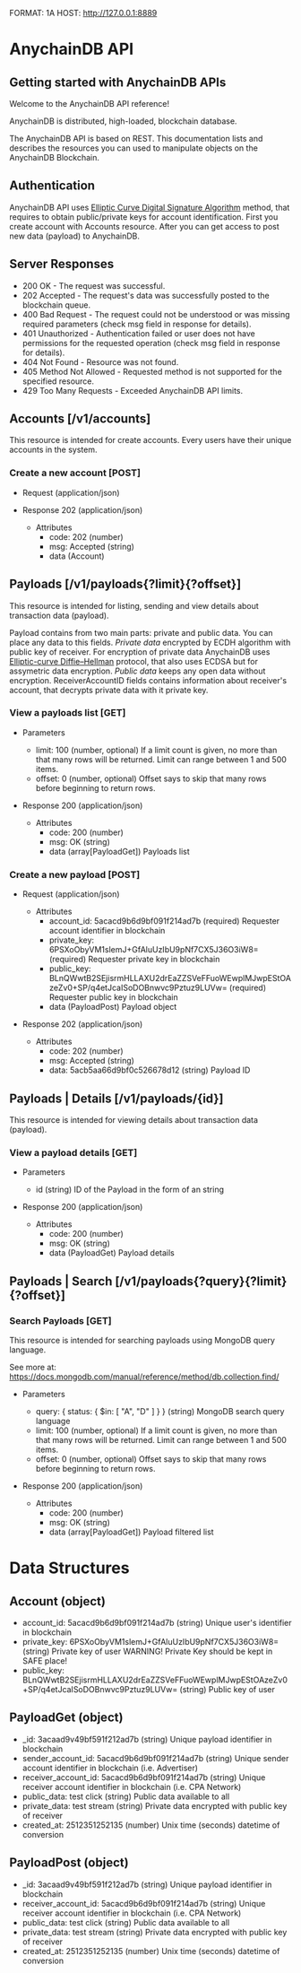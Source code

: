 FORMAT: 1A
HOST: http://127.0.0.1:8889

# AnychainDB API

## Getting started with AnychainDB APIs

Welcome to the AnychainDB API reference! 

AnychainDB is distributed, high-loaded, blockchain database.

The AnychainDB API is based on REST. 
This documentation lists and describes the resources you can used to manipulate objects on the AnychainDB Blockchain. 

## Authentication

AnychainDB API uses [Elliptic Curve Digital Signature Algorithm](https://en.wikipedia.org/wiki/Elliptic_Curve_Digital_Signature_Algorithm) method, 
that requires to obtain public/private keys for account identification.
First you create account with Accounts resource.
After you can get access to post new data (payload) to AnychainDB.

## Server Responses

+ 200 OK - The request was successful.
+ 202 Accepted - The request's data was successfully posted to the blockchain queue.
+ 400 Bad Request - The request could not be understood or was missing required parameters (check msg field in response for details).
+ 401 Unauthorized - Authentication failed or user does not have permissions for the requested operation (check msg field in response for details).
+ 404 Not Found - Resource was not found.
+ 405 Method Not Allowed - Requested method is not supported for the specified resource.
+ 429 Too Many Requests - Exceeded AnychainDB API limits.

## Accounts [/v1/accounts]

This resource is intended for create accounts.
Every users have their unique accounts in the system.

### Create a new account [POST]

+ Request (application/json)
    
+ Response 202 (application/json)
    + Attributes
        + code: 202 (number)
        + msg: Accepted (string)
        + data (Account)

## Payloads [/v1/payloads{?limit}{?offset}]

This resource is intended for listing, sending and view details about transaction data (payload).

Payload contains from two main parts: private and public data. You can place any data to this fields.
*Private data* encrypted by ECDH algorithm with public key of receiver. For encryption of private data AnychainDB uses [Elliptic-curve Diffie–Hellman](https://en.wikipedia.org/wiki/Elliptic-curve_Diffie%E2%80%93Hellman) protocol, that also uses ECDSA but for assymetric data encryption.
*Public data* keeps any open data without encryption.
ReceiverAccountID fields contains information about receiver's account, that decrypts private data with it private key.

### View a payloads list [GET]

+ Parameters
    + limit: 100 (number, optional)
    If a limit count is given, no more than that many rows will be returned. Limit can range between 1 and 500 items.
    + offset: 0 (number, optional)
    Offset says to skip that many rows before beginning to return rows.

+ Response 200 (application/json)
    + Attributes
        + code: 200 (number)
        + msg: OK (string)
        + data (array[PayloadGet])
        Payloads list

### Create a new payload [POST]

+ Request (application/json)
    + Attributes
        + account_id: 5acacd9b6d9bf091f214ad7b (required)
        Requester account identifier in blockchain
        + private_key: 6PSXoObyVM1slemJ+GfAluUzIbU9pNf7CX5J36O3iW8= (required)
        Requester private key in blockchain
        + public_key: BLnQWwtB2SEjisrmHLLAXU2drEaZZSVeFFuoWEwplMJwpEStOAzeZv0+SP/q4etJcaISoDOBnwvc9Pztuz9LUVw= (required)
        Requester public key in blockchain
        + data (PayloadPost)
        Payload object

+ Response 202 (application/json)
    + Attributes
        + code: 202 (number)
        + msg: Accepted (string)
        + data: 5acb5aa66d9bf0c526678d12 (string)
        Payload ID

## Payloads | Details [/v1/payloads/{id}]

This resource is intended for viewing details about transaction data (payload).

### View a payload details [GET]

+ Parameters
    + id (string)
    ID of the Payload in the form of an string

+ Response 200 (application/json)
    + Attributes
        + code: 200 (number)
        + msg: OK (string)
        + data (PayloadGet)
        Payload details

## Payloads | Search [/v1/payloads{?query}{?limit}{?offset}]

### Search Payloads [GET]

This resource is intended for searching payloads using MongoDB query language.

See more at: https://docs.mongodb.com/manual/reference/method/db.collection.find/

+ Parameters
    + query: { status: { $in: [ "A", "D" ] } } (string)
    MongoDB search query language
    + limit: 100 (number, optional)
    If a limit count is given, no more than that many rows will be returned. Limit can range between 1 and 500 items.
    + offset: 0 (number, optional)
    Offset says to skip that many rows before beginning to return rows.

+ Response 200 (application/json)
    + Attributes
        + code: 200 (number)
        + msg: OK (string)
        + data (array[PayloadGet])
        Payload filtered list

# Data Structures

## Account (object)
+ account_id: 5acacd9b6d9bf091f214ad7b (string)
Unique user's identifier in blockchain
+ private_key: 6PSXoObyVM1slemJ+GfAluUzIbU9pNf7CX5J36O3iW8= (string)
Private key of user WARNING! Private Key should be kept in SAFE place!
+ public_key: BLnQWwtB2SEjisrmHLLAXU2drEaZZSVeFFuoWEwplMJwpEStOAzeZv0+SP/q4etJcaISoDOBnwvc9Pztuz9LUVw= (string)
Public key of user

## PayloadGet (object)

+ _id: 3acaad9v49bf591f212ad7b (string)
Unique payload identifier in blockchain
+ sender_account_id: 5acacd9b6d9bf091f214ad7b (string)
Unique sender account identifier in blockchain (i.e. Advertiser)
+ receiver_account_id: 5acacd9b6d9bf091f214ad7b (string)
Unique receiver account identifier in blockchain (i.e. CPA Network)
+ public_data: test click (string)
Public data available to all
+ private_data: test stream (string)
Private data encrypted with public key of receiver
+ created_at: 2512351252135 (number)
Unix time (seconds) datetime of conversion

## PayloadPost (object)

+ _id: 3acaad9v49bf591f212ad7b (string)
Unique payload identifier in blockchain
+ receiver_account_id: 5acacd9b6d9bf091f214ad7b (string)
Unique receiver account identifier in blockchain (i.e. CPA Network)
+ public_data: test click (string)
Public data available to all
+ private_data: test stream (string)
Private data encrypted with public key of receiver
+ created_at: 2512351252135 (number)
Unix time (seconds) datetime of conversion